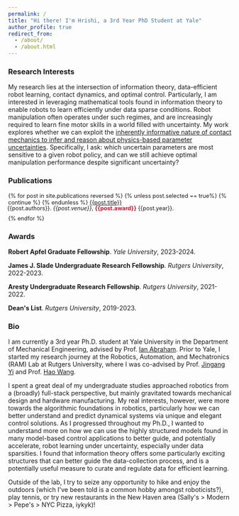 ```yaml
---
permalink: /
title: "Hi there! I'm Hrishi, a 3rd Year PhD Student at Yale"
author_profile: true
redirect_from: 
  - /about/
  - /about.html
---
```


### Research Interests

My research lies at the intersection of information theory, data-efficient robot learning, contact dynamics, and optimal control.
Particularly, I am interested in leveraging mathematical tools found in information theory to enable robots to learn efficiently under data sparse conditions.
Robot manipulation often operates under such regimes, and are increasingly required to learn fine motor skills in a world filled with uncertainty.
My work explores whether we can exploit the [inherently informative nature of contact mechanics to infer and reason about physics-based parameter uncertainties](https://arxiv.org/pdf/2505.12214).
Specifically, I ask: which uncertain parameters are most sensitive to a given robot policy, and can we still achieve optimal manipulation performance despite significant uncertainty?

### Publications

<div style="font-size:0.9em;">
{% for post in site.publications reversed %}
  {% unless post.selected == true%}
    {% continue %}
  {% endunless %}
  <a href="{{post.paperurl}}">{{post.title}}</a> <p style="margin:-2px;">{{post.authors}}. <i>{{post.venue}}</i>, 
      <span style="color:#C41230"><b>{{post.award}}</b></span>
    {{post.year}}.<br/></p ><p style="margin:10px;"></p> 
{% endfor %}
</div>

### Awards

<!-- <div style="font-size:0.9em;">
{% for post in site.awards reversed %}
  {% unless post.selected == true%}
    {% continue %}
  {% endunless %}
  <b>{{post.title}}</b>.
  <a href="{{post.paperurl}}">{{post.papername}}</a> <i>{{post.venue}}</i>,
    {{post.year}}.<br/><p style="margin:10px;"></p> 
{% endfor %}
</div> -->
<b>Robert Apfel Graduate Fellowship</b>. <i>Yale University</i>, 2023-2024.

<b>James J. Slade Undergraduate Research Fellowship</b>. <i>Rutgers University</i>, 2022-2023.

<b>Aresty Undergraduate Research Fellowship</b>. <i>Rutgers University</i>, 2021-2022.

<b>Dean's List</b>. <i>Rutgers University</i>, 2019-2023.

### Bio

I am currently a 3rd year Ph.D. student at Yale University in the Department of Mechanical Engineering, advised by Prof. [Ian Abraham](https://engineering.yale.edu/research-and-faculty/faculty-directory/ian-abraham).
Prior to Yale, I started my research journey at the Robotics, Automation, and Mechatronics (RAM) Lab at Rutgers University, where I was co-advised by Prof. [Jingang Yi](https://mae.rutgers.edu/jingang-yi) and Prof. [Hao Wang](https://cee.rutgers.edu/hao-wang).

I spent a great deal of my undergraduate studies approached robotics from a (broadly) full-stack perspective, but mainly gravitated towards mechanical design and hardware manufacturing.
My real interests, however, were more towards the algorithmic foundations in robotics, particularly how we can better understand and predict dynamical systems via unique and elegant control solutions.
As I progressed throughout my Ph.D., I wanted to understand more on how we can use the highly structured models found in many model-based control applications to better guide, and potentially accelerate, robot learning under uncertainty, especially under data sparsities. 
I found that information theory offers some particularly exciting structures that can better guide the data-collection process, and is a potentially useful measure to curate and regulate data for efficient learning.

Outside of the lab, I try to seize any opportunity to hike and enjoy the outdoors (which I've been told is a common hobby amongst roboticists?), play tennis, or try new restaurants in the New Haven area (Sally's > Modern > Pepe's > NYC Pizza, iykyk)! 

<!-- 
This is the front page of a website that is powered by the [Academic Pages template](https://github.com/academicpages/academicpages.github.io) and hosted on GitHub pages. [GitHub pages](https://pages.github.com) is a free service in which websites are built and hosted from code and data stored in a GitHub repository, automatically updating when a new commit is made to the repository. This template was forked from the [Minimal Mistakes Jekyll Theme](https://mmistakes.github.io/minimal-mistakes/) created by Michael Rose, and then extended to support the kinds of content that academics have: publications, talks, teaching, a portfolio, blog posts, and a dynamically-generated CV. Incidentally, these same features make it a great template for anyone that needs to show off a professional template!

 You can fork [this template](https://github.com/academicpages/academicpages.github.io) right now, modify the configuration and Markdown files, add your own PDFs and other content, and have your own site for free, with no ads!

A data-driven personal website
======
Like many other Jekyll-based GitHub Pages templates, Academic Pages makes you separate the website's content from its form. The content & metadata of your website are in structured Markdown files, while various other files constitute the theme, specifying how to transform that content & metadata into HTML pages. You keep these various Markdown (.md), YAML (.yml), HTML, and CSS files in a public GitHub repository. Each time you commit and push an update to the repository, the [GitHub pages](https://pages.github.com/) service creates static HTML pages based on these files, which are hosted on GitHub's servers free of charge.

Many of the features of dynamic content management systems (like Wordpress) can be achieved in this fashion, using a fraction of the computational resources and with far less vulnerability to hacking and DDoSing. You can also modify the theme to your heart's content without touching the content of your site. If you get to a point where you've broken something in Jekyll/HTML/CSS beyond repair, your Markdown files describing your talks, publications, etc. are safe. You can rollback the changes or even delete the repository and start over - just be sure to save the Markdown files! You can also write scripts that process the structured data on the site, such as [this one](https://github.com/academicpages/academicpages.github.io/blob/master/talkmap.ipynb) that analyzes metadata in pages about talks to display [a map of every location you've given a talk](https://academicpages.github.io/talkmap.html).

For those users that need more advanced functionality, the template also supports the following popular tools:
- [MathJax](https://www.mathjax.org/) for mathematical equations
- [Mermaid](https://mermaid.js.org/) for diagraming
- [Plotly](https://plotly.com/javascript/) for plotting

Getting started
======
1. Register a GitHub account if you don't have one and confirm your e-mail (required!)
1. Fork [this template](https://github.com/academicpages/academicpages.github.io) by clicking the "Use this template" button in the top right. 
1. Go to the repository's settings (rightmost item in the tabs that start with "Code", should be below "Unwatch"). Rename the repository "[your GitHub username].github.io", which will also be your website's URL.
1. Set site-wide configuration and create content & metadata (see below -- also see [this set of diffs](http://archive.is/3TPas) showing what files were changed to set up [an example site](https://getorg-testacct.github.io) for a user with the username "getorg-testacct")
1. Upload any files (like PDFs, .zip files, etc.) to the files/ directory. They will appear at https://[your GitHub username].github.io/files/example.pdf.  
1. Check status by going to the repository settings, in the "GitHub pages" section

Site-wide configuration
------
The main configuration file for the site is in the base directory in [_config.yml](https://github.com/academicpages/academicpages.github.io/blob/master/_config.yml), which defines the content in the sidebars and other site-wide features. You will need to replace the default variables with ones about yourself and your site's github repository. The configuration file for the top menu is in [_data/navigation.yml](https://github.com/academicpages/academicpages.github.io/blob/master/_data/navigation.yml). For example, if you don't have a portfolio or blog posts, you can remove those items from that navigation.yml file to remove them from the header. 

Create content & metadata
------
For site content, there is one Markdown file for each type of content, which are stored in directories like _publications, _talks, _posts, _teaching, or _pages. For example, each talk is a Markdown file in the [_talks directory](https://github.com/academicpages/academicpages.github.io/tree/master/_talks). At the top of each Markdown file is structured data in YAML about the talk, which the theme will parse to do lots of cool stuff. The same structured data about a talk is used to generate the list of talks on the [Talks page](https://academicpages.github.io/talks), each [individual page](https://academicpages.github.io/talks/2012-03-01-talk-1) for specific talks, the talks section for the [CV page](https://academicpages.github.io/cv), and the [map of places you've given a talk](https://academicpages.github.io/talkmap.html) (if you run this [python file](https://github.com/academicpages/academicpages.github.io/blob/master/talkmap.py) or [Jupyter notebook](https://github.com/academicpages/academicpages.github.io/blob/master/talkmap.ipynb), which creates the HTML for the map based on the contents of the _talks directory).

**Markdown generator**

The repository includes [a set of Jupyter notebooks](https://github.com/academicpages/academicpages.github.io/tree/master/markdown_generator
) that converts a CSV containing structured data about talks or presentations into individual Markdown files that will be properly formatted for the Academic Pages template. The sample CSVs in that directory are the ones I used to create my own personal website at stuartgeiger.com. My usual workflow is that I keep a spreadsheet of my publications and talks, then run the code in these notebooks to generate the Markdown files, then commit and push them to the GitHub repository.

How to edit your site's GitHub repository
------
Many people use a git client to create files on their local computer and then push them to GitHub's servers. If you are not familiar with git, you can directly edit these configuration and Markdown files directly in the github.com interface. Navigate to a file (like [this one](https://github.com/academicpages/academicpages.github.io/blob/master/_talks/2012-03-01-talk-1.md) and click the pencil icon in the top right of the content preview (to the right of the "Raw | Blame | History" buttons). You can delete a file by clicking the trashcan icon to the right of the pencil icon. You can also create new files or upload files by navigating to a directory and clicking the "Create new file" or "Upload files" buttons. 

Example: editing a Markdown file for a talk
![Editing a Markdown file for a talk](/images/editing-talk.png)

For more info
------
More info about configuring Academic Pages can be found in [the guide](https://academicpages.github.io/markdown/), the [growing wiki](https://github.com/academicpages/academicpages.github.io/wiki), and you can always [ask a question on GitHub](https://github.com/academicpages/academicpages.github.io/discussions). The [guides for the Minimal Mistakes theme](https://mmistakes.github.io/minimal-mistakes/docs/configuration/) (which this theme was forked from) might also be helpful. -->
